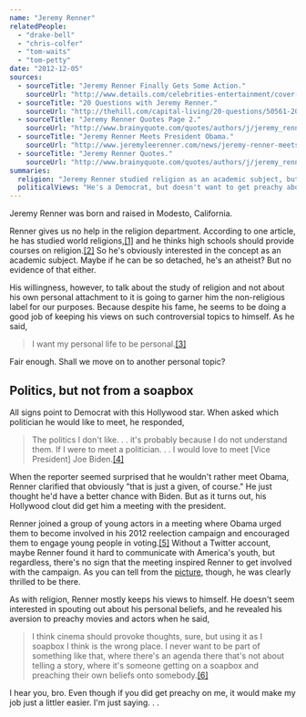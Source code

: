 ```yaml
---
name: "Jeremy Renner"
relatedPeople:
  - "drake-bell"
  - "chris-colfer"
  - "tom-waits"
  - "tom-petty"
date: "2012-12-05"
sources:
  - sourceTitle: "Jeremy Renner Finally Gets Some Action."
    sourceUrl: "http://www.details.com/celebrities-entertainment/cover-stars/201112/jeremy-renner-actor-hurt-locker-mission-impossible-bourne-legacy?printable=true&currentPage=1"
  - sourceTitle: "20 Questions with Jeremy Renner."
    sourceUrl: "http://thehill.com/capital-living/20-questions/50561-20-questions-with-jeremy-renner"
  - sourceTitle: "Jeremy Renner Quotes Page 2."
    sourceUrl: "http://www.brainyquote.com/quotes/authors/j/jeremy_renner_2.html"
  - sourceTitle: "Jeremy Renner Meets President Obama."
    sourceUrl: "http://www.jeremyleerenner.com/news/jeremy-renner-meets-the-president-of-the-usa/"
  - sourceTitle: "Jeremy Renner Quotes."
    sourceUrl: "http://www.brainyquote.com/quotes/authors/j/jeremy_renner.html"
summaries:
  religion: "Jeremy Renner studied religion as an academic subject, but appears to be non-religious."
  politicalViews: "He's a Democrat, but doesn't want to get preachy about politics."
---
```


Jeremy Renner was born and raised in Modesto, California.

Renner gives us no help in the religion department. According to one article, he has studied world religions,<a class="source-citation" href="#http%3A%2F%2Fwww.details.com%2Fcelebrities-entertainment%2Fcover-stars%2F201112%2Fjeremy-renner-actor-hurt-locker-mission-impossible-bourne-legacy%3Fprintable%3Dtrue%26currentPage%3D1" title="Jeremy Renner Finally Gets Some Action.">[1]</a> and he thinks high schools should provide courses on religion.<a class="source-citation" href="#http%3A%2F%2Fthehill.com%2Fcapital-living%2F20-questions%2F50561-20-questions-with-jeremy-renner" title="20 Questions with Jeremy Renner.">[2]</a> So he's obviously interested in the concept as an academic subject. Maybe if he can be so detached, he's an atheist? But no evidence of that either.

His willingness, however, to talk about the study of religion and not about his own personal attachment to it is going to garner him the non-religious label for our purposes. Because despite his fame, he seems to be doing a good job of keeping his views on such controversial topics to himself. As he said,

>I want my personal life to be personal.<a class="source-citation" href="#http%3A%2F%2Fwww.brainyquote.com%2Fquotes%2Fauthors%2Fj%2Fjeremy_renner_2.html" title="Jeremy Renner Quotes Page 2.">[3]</a>

Fair enough. Shall we move on to another personal topic?


## Politics, but not from a soapbox

All signs point to Democrat with this Hollywood star. When asked which politician he would like to meet, he responded,

>The politics I don't like. . . it's probably because I do not understand them. If I were to meet a politician. . . I would love to meet [Vice President] Joe Biden.<a class="source-citation" href="#http%3A%2F%2Fthehill.com%2Fcapital-living%2F20-questions%2F50561-20-questions-with-jeremy-renner" title="20 Questions with Jeremy Renner.">[4]</a>

When the reporter seemed surprised that he wouldn't rather meet Obama, Renner clarified that obviously "that is just a given, of course." He just thought he'd have a better chance with Biden. But as it turns out, his Hollywood clout did get him a meeting with the president.

Renner joined a group of young actors in a meeting where Obama urged them to become involved in his 2012 reelection campaign and encouraged them to engage young people in voting.<a class="source-citation" href="#http%3A%2F%2Fwww.jeremyleerenner.com%2Fnews%2Fjeremy-renner-meets-the-president-of-the-usa%2F" title="Jeremy Renner Meets President Obama.">[5]</a> Without a Twitter account, maybe Renner found it hard to communicate with America's youth, but regardless, there's no sign that the meeting inspired Renner to get involved with the campaign. As you can tell from the [picture](http://www.jeremyleerenner.com/news/jeremy-renner-meets-the-president-of-the-usa/), though, he was clearly thrilled to be there.

As with religion, Renner mostly keeps his views to himself. He doesn't seem interested in spouting out about his personal beliefs, and he revealed his aversion to preachy movies and actors when he said,

>I think cinema should provoke thoughts, sure, but using it as I soapbox I think is the wrong place. I never want to be part of something like that, where there's an agenda there that's not about telling a story, where it's someone getting on a soapbox and preaching their own beliefs onto somebody.<a class="source-citation" href="#http%3A%2F%2Fwww.brainyquote.com%2Fquotes%2Fauthors%2Fj%2Fjeremy_renner.html" title="Jeremy Renner Quotes.">[6]</a>

I hear you, bro. Even though if you did get preachy on me, it would make my job just a littler easier. I'm just saying. . .